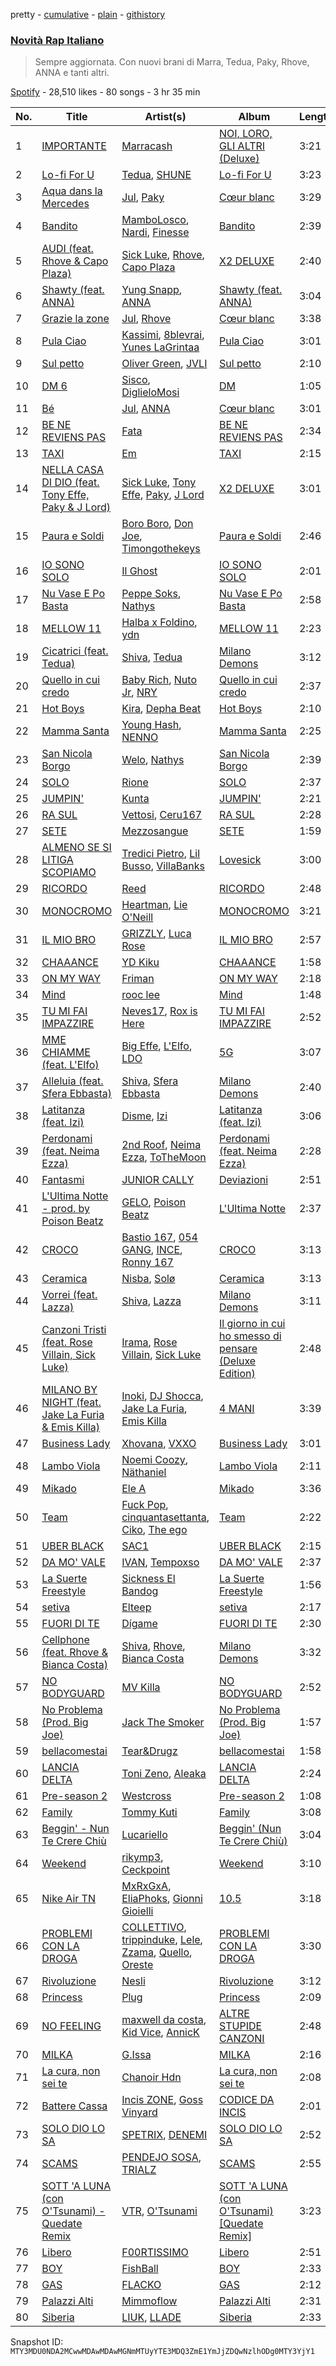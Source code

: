 pretty - [cumulative](/playlists/cumulative/37i9dQZF1DX1OQlaot30zi.md) - [plain](/playlists/plain/37i9dQZF1DX1OQlaot30zi) - [githistory](https://github.githistory.xyz/mackorone/spotify-playlist-archive/blob/main/playlists/plain/37i9dQZF1DX1OQlaot30zi)

### [Novità Rap Italiano](https://open.spotify.com/playlist/37i9dQZF1DX1OQlaot30zi)

> Sempre aggiornata\. Con nuovi brani di Marra, Tedua, Paky, Rhove, ANNA e tanti altri.

[Spotify](https://open.spotify.com/user/spotify) - 28,510 likes - 80 songs - 3 hr 35 min

| No. | Title | Artist(s) | Album | Length |
|---|---|---|---|---|
| 1 | [IMPORTANTE](https://open.spotify.com/track/7tsTlt7Kwj2tFvpukBtZd4) | [Marracash](https://open.spotify.com/artist/5AZuEF0feCXMkUCwQiQlW7) | [NOI, LORO, GLI ALTRI \(Deluxe\)](https://open.spotify.com/album/1qfURwkRukKvemVbObKJXy) | 3:21 |
| 2 | [Lo\-fi For U](https://open.spotify.com/track/7GtexZT8gVCDExYIeUWnl9) | [Tedua](https://open.spotify.com/artist/1AgAVqo74e2q4FVvg0xpT7), [SHUNE](https://open.spotify.com/artist/5YV5crRpcdknHgEzystZHr) | [Lo\-fi For U](https://open.spotify.com/album/0qQy8Go8njStQdH92jsSrb) | 3:23 |
| 3 | [Aqua dans la Mercedes](https://open.spotify.com/track/5SK1G2SAbNA7alM7gWbVdr) | [Jul](https://open.spotify.com/artist/3IW7ScrzXmPvZhB27hmfgy), [Paky](https://open.spotify.com/artist/1KQJOTeIMbixtnSWY4sYs2) | [Cœur blanc](https://open.spotify.com/album/5IGzOCeKvbUR4q31ZkNz8k) | 3:29 |
| 4 | [Bandito](https://open.spotify.com/track/04emP3rMNw3yi1E7Q4ZoTI) | [MamboLosco](https://open.spotify.com/artist/4BFn4jmfqSNaHtPWHTcy41), [Nardi](https://open.spotify.com/artist/5Weajr5biqrfs2QaSMUhCG), [Finesse](https://open.spotify.com/artist/3GWuJyC9r6Ug0F6jeLzTpY) | [Bandito](https://open.spotify.com/album/4W80htSBryS02rTJg0nXUh) | 2:39 |
| 5 | [AUDI \(feat\. Rhove & Capo Plaza\)](https://open.spotify.com/track/1gUUrPQbDgYPf0AO2l0zUA) | [Sick Luke](https://open.spotify.com/artist/0hk4xVujcyOr6USD95wcWb), [Rhove](https://open.spotify.com/artist/44DWomjW1oDuxIoBIRpmQ4), [Capo Plaza](https://open.spotify.com/artist/5SulO4l40qDuV9zUGLZx7n) | [X2 DELUXE](https://open.spotify.com/album/1bgQg6bxrCyoUXpj3b75Y8) | 2:40 |
| 6 | [Shawty \(feat\. ANNA\)](https://open.spotify.com/track/3VAebI378Ag8dJECkUmT5G) | [Yung Snapp](https://open.spotify.com/artist/4y5lvMadZv6NAv8RgcCRem), [ANNA](https://open.spotify.com/artist/7K80yOTC0Id95gRaOxDG5u) | [Shawty \(feat\. ANNA\)](https://open.spotify.com/album/0wspBxNHGHBkPldJLX0Cjd) | 3:04 |
| 7 | [Grazie la zone](https://open.spotify.com/track/5DQQfgrqgRpkUO6HXtx1jK) | [Jul](https://open.spotify.com/artist/3IW7ScrzXmPvZhB27hmfgy), [Rhove](https://open.spotify.com/artist/44DWomjW1oDuxIoBIRpmQ4) | [Cœur blanc](https://open.spotify.com/album/5IGzOCeKvbUR4q31ZkNz8k) | 3:38 |
| 8 | [Pula Ciao](https://open.spotify.com/track/0j6b6C1RjXJwqcgtQiaYv1) | [Kassimi](https://open.spotify.com/artist/2SLBMi00NHiYhfnJ36aTvd), [8blevrai](https://open.spotify.com/artist/0JTyCMDiDRxnkcDYhcB93D), [Yunes LaGrintaa](https://open.spotify.com/artist/2Ny7KtAFxJ0Ac3FPBiClWW) | [Pula Ciao](https://open.spotify.com/album/6ppGNR4fN65Zmcboef4BfT) | 3:01 |
| 9 | [Sul petto](https://open.spotify.com/track/4lGSI4eAo7tiX1nSQBeaI6) | [Oliver Green](https://open.spotify.com/artist/7gW7vauTRIrz3rRV2UFzyK), [JVLI](https://open.spotify.com/artist/4rj3KWaLAnuxgtMMkypZhf) | [Sul petto](https://open.spotify.com/album/2iCblW6bTw8WKyyAEON5dn) | 2:10 |
| 10 | [DM 6](https://open.spotify.com/track/04BI8KWPOEX0Y3EcdOkcSz) | [Sisco](https://open.spotify.com/artist/7iASU6YGjRZDizIxW6Q7YE), [DiglieloMosi](https://open.spotify.com/artist/1mRo02HeQHdWL4q6gVJCRK) | [DM](https://open.spotify.com/album/3poVbxEQPN4OH14M77xSYL) | 1:05 |
| 11 | [Bé](https://open.spotify.com/track/7btUyT77IFGlwj7HdQ9e1d) | [Jul](https://open.spotify.com/artist/3IW7ScrzXmPvZhB27hmfgy), [ANNA](https://open.spotify.com/artist/7K80yOTC0Id95gRaOxDG5u) | [Cœur blanc](https://open.spotify.com/album/5IGzOCeKvbUR4q31ZkNz8k) | 3:01 |
| 12 | [BE NE REVIENS PAS](https://open.spotify.com/track/3L6iVIRS7htFAJ6uIh4FEo) | [Fata](https://open.spotify.com/artist/2e0HLVyPlF5jP9khNWfV3m) | [BE NE REVIENS PAS](https://open.spotify.com/album/2W3WtB9HDRC5L5ZuMV2GUF) | 2:34 |
| 13 | [TAXI](https://open.spotify.com/track/2jJpEaES8hhNysT2d3yPGc) | [Em](https://open.spotify.com/artist/0Wh6q94lZ2hN8LlTcR8mEI) | [TAXI](https://open.spotify.com/album/2ODeD4PHuifsm7n6ea9ZaN) | 2:15 |
| 14 | [NELLA CASA DI DIO \(feat\. Tony Effe, Paky & J Lord\)](https://open.spotify.com/track/06x5M09XW6kUQAfk5RIsQY) | [Sick Luke](https://open.spotify.com/artist/0hk4xVujcyOr6USD95wcWb), [Tony Effe](https://open.spotify.com/artist/6CKch2otN4SPznHf9ms5JF), [Paky](https://open.spotify.com/artist/1KQJOTeIMbixtnSWY4sYs2), [J Lord](https://open.spotify.com/artist/1SDzdhISMGaEQzOCaJQ45C) | [X2 DELUXE](https://open.spotify.com/album/1bgQg6bxrCyoUXpj3b75Y8) | 3:01 |
| 15 | [Paura e Soldi](https://open.spotify.com/track/1Gjw5Gy6FIRp1B4tixbt99) | [Boro Boro](https://open.spotify.com/artist/1hHYi4Vy83BGo6TqKd98hu), [Don Joe](https://open.spotify.com/artist/3WrMBQYO99lzSOhYGPiVoQ), [Timongothekeys](https://open.spotify.com/artist/1pXa6QH7HpQcw3FCP7MQQk) | [Paura e Soldi](https://open.spotify.com/album/2N1YCJzFbBJ3MnWIx4PATm) | 2:46 |
| 16 | [IO SONO SOLO](https://open.spotify.com/track/3PLAzqGszMpBvewKKI66vA) | [Il Ghost](https://open.spotify.com/artist/2tOGpIgNsnDk6BxqFU2vCX) | [IO SONO SOLO](https://open.spotify.com/album/2e4JgSA98CKcASIpiOk5eZ) | 2:01 |
| 17 | [Nu Vase E Po Basta](https://open.spotify.com/track/4SlW1yke0wvPi34x8Ek4ql) | [Peppe Soks](https://open.spotify.com/artist/2BNVHk103mhpIy5ytlCHTT), [Nathys](https://open.spotify.com/artist/4WEY1EtpUsTc7DkeqABuxf) | [Nu Vase E Po Basta](https://open.spotify.com/album/4YhlnwQQpzJjj8kQOqzeiz) | 2:58 |
| 18 | [MELLOW 11](https://open.spotify.com/track/43Pzv7VA6RBqYDtIMetyeF) | [Halba x Foldino](https://open.spotify.com/artist/4RFIOsKA6DuzE9DGGOHjPT), [ydn](https://open.spotify.com/artist/4JcvyNRNODMozJnJTomJds) | [MELLOW 11](https://open.spotify.com/album/24MBhBgLcPIndT8H8vn0v4) | 2:23 |
| 19 | [Cicatrici \(feat\. Tedua\)](https://open.spotify.com/track/4tnNQ9nSgMCj0xjE2Q4spX) | [Shiva](https://open.spotify.com/artist/2K5nCggbhSZ00YCYP5qkZS), [Tedua](https://open.spotify.com/artist/1AgAVqo74e2q4FVvg0xpT7) | [Milano Demons](https://open.spotify.com/album/202T8cUT1c3oQarCOJBy6m) | 3:12 |
| 20 | [Quello in cui credo](https://open.spotify.com/track/6VpAdAYfHP6epFVvONls3b) | [Baby Rich](https://open.spotify.com/artist/6nNm1ydguU7kzvUHidRxRN), [Nuto Jr](https://open.spotify.com/artist/35cHFPW5iuDM1df442BBt5), [NRY](https://open.spotify.com/artist/4rQfPosRUCIb7zmKGsmS6s) | [Quello in cui credo](https://open.spotify.com/album/71s0ymTgUySb36HqRwfMPy) | 2:37 |
| 21 | [Hot Boys](https://open.spotify.com/track/4TbIHomyg91mqksIfDkNTA) | [Kira](https://open.spotify.com/artist/2HyasfYKBQnhWBIonOhabC), [Depha Beat](https://open.spotify.com/artist/6bwVTFdmpdNygRD0jMUQGm) | [Hot Boys](https://open.spotify.com/album/2G8Y0KAXXy5l1jWZfINsrA) | 2:10 |
| 22 | [Mamma Santa](https://open.spotify.com/track/7lVZFwGZlbDB3kXyOjYpyh) | [Young Hash](https://open.spotify.com/artist/3DzRZC35HaSRnc4VrIbYYX), [NENNO](https://open.spotify.com/artist/7IADlwb8drI8AC1fpbvbla) | [Mamma Santa](https://open.spotify.com/album/1AJ2McJNR5p5DXVTUYMzUO) | 2:25 |
| 23 | [San Nicola Borgo](https://open.spotify.com/track/0xBxPiVniMhV58XTrELRH1) | [Welo](https://open.spotify.com/artist/0dzIqD49huTggBCvkduz72), [Nathys](https://open.spotify.com/artist/4WEY1EtpUsTc7DkeqABuxf) | [San Nicola Borgo](https://open.spotify.com/album/7adRGIcl1seEOMinRNE6DG) | 2:39 |
| 24 | [SOLO](https://open.spotify.com/track/1hT8hHa7R5xh7xdz1E0rEO) | [Rione](https://open.spotify.com/artist/7iMfaY3weGRYnarHrFogVH) | [SOLO](https://open.spotify.com/album/4WmbPhczkJM6eXJOcNI7Xj) | 2:37 |
| 25 | [JUMPIN'](https://open.spotify.com/track/4TWDmtrmkcCMxL4e8CGCoV) | [Kunta](https://open.spotify.com/artist/2yJDUGrAgtX7NyJ1RULAnX) | [JUMPIN'](https://open.spotify.com/album/3yfmPXs58bqVE1dL90uxWe) | 2:21 |
| 26 | [RA SUL](https://open.spotify.com/track/0pwcRVxksO8iEAXjWsTd71) | [Vettosi](https://open.spotify.com/artist/0GaXpJSu3Ka0RPEVa35VPg), [Ceru167](https://open.spotify.com/artist/3XpabuerK4UATrLQKdE8S3) | [RA SUL](https://open.spotify.com/album/1ACfQpoG9EyNkg5yt8VyFD) | 2:28 |
| 27 | [SETE](https://open.spotify.com/track/3EovIrHKaYuj7BE42FCpZ5) | [Mezzosangue](https://open.spotify.com/artist/63isdzBiMOaYkMiX6XddfB) | [SETE](https://open.spotify.com/album/7in7wi889gpL9KC4KGFl6K) | 1:59 |
| 28 | [ALMENO SE SI LITIGA SCOPIAMO](https://open.spotify.com/track/6g2T64XiM4IrQTT3SRVWkS) | [Tredici Pietro](https://open.spotify.com/artist/0RENwV6Phsp2y8nnFJ54UC), [Lil Busso](https://open.spotify.com/artist/17O59ptnhN9Fgur5zIt051), [VillaBanks](https://open.spotify.com/artist/3ASAxVN1hNoYfoMcIkzZWL) | [Lovesick](https://open.spotify.com/album/4ylJYUPPucN6viDlN3YXHt) | 3:00 |
| 29 | [RICORDO](https://open.spotify.com/track/0SdZe50t53bX4idzPe4MLG) | [Reed](https://open.spotify.com/artist/4eFBfxE5UExIHvWamPhByA) | [RICORDO](https://open.spotify.com/album/45tEaJf8PR7PtjUr9SulS7) | 2:48 |
| 30 | [MONOCROMO](https://open.spotify.com/track/67KSpZbpnTU0ag5aHZmjcd) | [Heartman](https://open.spotify.com/artist/7lfWprbkwMtTCuOoKGoYNt), [Lie O'Neill](https://open.spotify.com/artist/3Tg6pYYnrDvaPH2OwyMl3S) | [MONOCROMO](https://open.spotify.com/album/6kRIg0G0d7weWkQ8T2gp62) | 3:21 |
| 31 | [IL MIO BRO](https://open.spotify.com/track/6WHSvPpcuYS2YNTRWHdWHk) | [GRIZZLY](https://open.spotify.com/artist/16Y59NBjDPuHryezTmuwhV), [Luca Rose](https://open.spotify.com/artist/5PTXw8UKTIcJXmxZisRQju) | [IL MIO BRO](https://open.spotify.com/album/0o1QmBWLw6umBeUN4buruN) | 2:57 |
| 32 | [CHAAANCE](https://open.spotify.com/track/7CrfyZx1NagubkJZpXdBsA) | [YD Kiku](https://open.spotify.com/artist/4VGrVZ7Alhf74EDqM21Qr1) | [CHAAANCE](https://open.spotify.com/album/5OrI3fMDwAiLN6ngZrIUTt) | 1:58 |
| 33 | [ON MY WAY](https://open.spotify.com/track/7LBtIqRwncmubR8P9Qjbuf) | [Friman](https://open.spotify.com/artist/1fiZijV9uuS7ZZmxnAbjEQ) | [ON MY WAY](https://open.spotify.com/album/5GAIVuj9ydDZnZaWwT9n3r) | 2:18 |
| 34 | [Mind](https://open.spotify.com/track/4aOW5YsaqkDvVSQXP7C2Z4) | [rooc lee](https://open.spotify.com/artist/5J9oExne65TylhJLUsnSQ8) | [Mind](https://open.spotify.com/album/4ltfCHeEaOjQkjvtAeHbQF) | 1:48 |
| 35 | [TU MI FAI IMPAZZIRE](https://open.spotify.com/track/2lYuYjef2Hn3Wea4WVJsMF) | [Neves17](https://open.spotify.com/artist/2S3cfp7M76ak6vFBIGEfhe), [Rox is Here](https://open.spotify.com/artist/13HqsTAccw3xoINURqecVX) | [TU MI FAI IMPAZZIRE](https://open.spotify.com/album/7CFSbkuYqMz4nOKldbODyn) | 2:52 |
| 36 | [MME CHIAMME \(feat\. L'Elfo\)](https://open.spotify.com/track/205YVtuavBF71s4vkBTiWm) | [Big Effe](https://open.spotify.com/artist/5w0y7r1VtKCnWjnsyM4Inm), [L'Elfo](https://open.spotify.com/artist/3QJjzLwRMgdGoFwzmVodxJ), [LDO](https://open.spotify.com/artist/4HT7gWYrsavCY0rq0pyL3Z) | [5G](https://open.spotify.com/album/21r5Lf33P4f2tC6WdKbU9O) | 3:07 |
| 37 | [Alleluia \(feat\. Sfera Ebbasta\)](https://open.spotify.com/track/1MboxS3hV7Wr8UVO59uRth) | [Shiva](https://open.spotify.com/artist/2K5nCggbhSZ00YCYP5qkZS), [Sfera Ebbasta](https://open.spotify.com/artist/23TFHmajVfBtlRx5MXqgoz) | [Milano Demons](https://open.spotify.com/album/202T8cUT1c3oQarCOJBy6m) | 2:40 |
| 38 | [Latitanza \(feat\. Izi\)](https://open.spotify.com/track/5Ck1c9wpvyFv03QcmJhdk9) | [Disme](https://open.spotify.com/artist/0CXnO9kUawdDjzToSqCC3p), [Izi](https://open.spotify.com/artist/6289Bbkkk3gaCbh1K7Rv8F) | [Latitanza \(feat\. Izi\)](https://open.spotify.com/album/1ZwH6KjOpnhP5w0NbGHY1m) | 3:06 |
| 39 | [Perdonami \(feat\. Neima Ezza\)](https://open.spotify.com/track/5FDcvMV87UABSO1cgwT3e7) | [2nd Roof](https://open.spotify.com/artist/1eznSku2RY9VSvkhWxXdmx), [Neima Ezza](https://open.spotify.com/artist/754BUADwzMYecBgOoBaetK), [ToTheMoon](https://open.spotify.com/artist/20ZUOewlSW8L3sAvhZEd9m) | [Perdonami \(feat\. Neima Ezza\)](https://open.spotify.com/album/5B7jCb6zxCfUco2RlSOqTq) | 2:28 |
| 40 | [Fantasmi](https://open.spotify.com/track/4Q3oj71pfdKdqrZ5VO5CZZ) | [JUNIOR CALLY](https://open.spotify.com/artist/215ciYy7TIYnGRim0I1nJ3) | [Deviazioni](https://open.spotify.com/album/4gyiO6TBToJJkXU8FS7Izb) | 2:51 |
| 41 | [L'Ultima Notte \- prod\. by Poison Beatz](https://open.spotify.com/track/1ivHKEnNul3xqXJWbUzZLW) | [GELO](https://open.spotify.com/artist/7s4IAtCfcA31LaTyEHUfjn), [Poison Beatz](https://open.spotify.com/artist/2jnjbAYKylrmBMCFZE0OCK) | [L'Ultima Notte](https://open.spotify.com/album/2wttSCQpsWWeIMpYx7hpis) | 2:37 |
| 42 | [CROCO](https://open.spotify.com/track/4i4jE0ZVQ5IPTBBvebMHLp) | [Bastio 167](https://open.spotify.com/artist/5uuduZBPBsE0775rwu2IWa), [054 GANG](https://open.spotify.com/artist/10Ue3D5MtwMfazIcZ3gEGP), [INCE](https://open.spotify.com/artist/06hLqaGYqDyCF8ZjaAyEaw), [Ronny 167](https://open.spotify.com/artist/6W4RbYcnJGkxxmoNBLxlb8) | [CROCO](https://open.spotify.com/album/6mHqd7UelGrUGsnFA5O5IE) | 3:13 |
| 43 | [Ceramica](https://open.spotify.com/track/776F1kiWnHUjxuntmvPnt9) | [Nisba](https://open.spotify.com/artist/0rAJoDmXBTVc0FSkEnbnQa), [Solø](https://open.spotify.com/artist/1R0q1GO6iqTMPSh0aek1gp) | [Ceramica](https://open.spotify.com/album/3UPAnRJrMnjNBE5bxw66BD) | 3:13 |
| 44 | [Vorrei \(feat\. Lazza\)](https://open.spotify.com/track/5IbrGxWxB427KJEDrphgRN) | [Shiva](https://open.spotify.com/artist/2K5nCggbhSZ00YCYP5qkZS), [Lazza](https://open.spotify.com/artist/0jdNdfi4vAuVi7a6cPDFBM) | [Milano Demons](https://open.spotify.com/album/202T8cUT1c3oQarCOJBy6m) | 3:11 |
| 45 | [Canzoni Tristi \(feat\. Rose Villain, Sick Luke\)](https://open.spotify.com/track/2DabLTg2wmX3J51BZEID8S) | [Irama](https://open.spotify.com/artist/5iot8OPcosJN9nCl7I5SdK), [Rose Villain](https://open.spotify.com/artist/2aya6KuqjXEhHBqYKsTPLs), [Sick Luke](https://open.spotify.com/artist/0hk4xVujcyOr6USD95wcWb) | [Il giorno in cui ho smesso di pensare \(Deluxe Edition\)](https://open.spotify.com/album/7zyDEV7axozsNIJuRK62Mw) | 2:48 |
| 46 | [MILANO BY NIGHT \(feat\. Jake La Furia & Emis Killa\)](https://open.spotify.com/track/35eg1LKLGpEjsgbYurh5xL) | [Inoki](https://open.spotify.com/artist/0nKxW51VOD6px2uMM4ehfF), [DJ Shocca](https://open.spotify.com/artist/10qaAJjsY1PMDwPnNwHKMz), [Jake La Furia](https://open.spotify.com/artist/6JFRI91YaCXREGQYzHSnUH), [Emis Killa](https://open.spotify.com/artist/6FtwCmLY6L1sqvjaQ2lV6G) | [4 MANI](https://open.spotify.com/album/4jHMhHMqNNH5ad00ZlSaAq) | 3:39 |
| 47 | [Business Lady](https://open.spotify.com/track/3iCW2Fuf3UCEZ9NRPu0JXj) | [Xhovana](https://open.spotify.com/artist/1qvJn4A1Y6gej2kJU0DWxX), [VXXO](https://open.spotify.com/artist/3YtQrwxvFkTMpH0F6e4r9H) | [Business Lady](https://open.spotify.com/album/77k6zcgqheWUdyekfdMuj6) | 3:01 |
| 48 | [Lambo Viola](https://open.spotify.com/track/24KVdLCrxPFV6maULy0D6f) | [Noemi Coozy](https://open.spotify.com/artist/0PDAJtFlTKotT8i0mu1THx), [Näthaniel](https://open.spotify.com/artist/5W3ZpbTC2fyFGujra4uVTF) | [Lambo Viola](https://open.spotify.com/album/7jCNJqHnqtu6ZpSbA6NcZs) | 2:11 |
| 49 | [Mikado](https://open.spotify.com/track/6u7wBE4McKSHeCbnRpfzWE) | [Ele A](https://open.spotify.com/artist/2p8QkcgkfvIcUTpudqcqRM) | [Mikado](https://open.spotify.com/album/6KX5rDPufOywxTe2S9LGkz) | 3:36 |
| 50 | [Team](https://open.spotify.com/track/1itpLyF990nYUbNbdt3Ha2) | [Fuck Pop](https://open.spotify.com/artist/2EOQo8wyiH2Td1VVXgTKGW), [cinquantasettanta](https://open.spotify.com/artist/6QOv4gfAQMIqGoG5LIjg2h), [Ciko](https://open.spotify.com/artist/1avlWZZBKsFFxfgRENccBn), [The ego](https://open.spotify.com/artist/7CUwMTIN5PXXb2AAzAdJQj) | [Team](https://open.spotify.com/album/5C7hkoUeVxXC3hntHOwLqq) | 2:22 |
| 51 | [UBER BLACK](https://open.spotify.com/track/2R8qcj89WKRMPeNdKuqPB4) | [SAC1](https://open.spotify.com/artist/0MnomJDrX3FmjLCNuTLfz6) | [UBER BLACK](https://open.spotify.com/album/0uNZWqD92slsHl0elNczzZ) | 2:15 |
| 52 | [DA MO' VALE](https://open.spotify.com/track/2Y0NuPCTHkhBgViclg4Kjy) | [IVAN](https://open.spotify.com/artist/4aDeEL0SUzJZBZbNcVIt3l), [Tempoxso](https://open.spotify.com/artist/1iVTp6WbD6ajQlBHtGoOUq) | [DA MO' VALE](https://open.spotify.com/album/6i6kW9g2nnvZEiyRa5Atv2) | 2:37 |
| 53 | [La Suerte Freestyle](https://open.spotify.com/track/7bOe5d2o2WcwDQwCvT0CIk) | [Sickness El Bandog](https://open.spotify.com/artist/3fgv6RAJdAuXpIxEFV5Yyu) | [La Suerte Freestyle](https://open.spotify.com/album/6GZFgwcFFLY6BghWKOEyx6) | 1:56 |
| 54 | [setiva](https://open.spotify.com/track/0bp7FOdAvvpZPO21CQR57W) | [Elteep](https://open.spotify.com/artist/0eoUjdIgU7Heid0Mv3EjLB) | [setiva](https://open.spotify.com/album/5CIw8kWlLZ9kWmJlTBCWIy) | 2:17 |
| 55 | [FUORI DI TE](https://open.spotify.com/track/1mLlEeGAGfojR6RPks8bFU) | [Dígame](https://open.spotify.com/artist/6duVD4tvbuGfGwK7qJBzMD) | [FUORI DI TE](https://open.spotify.com/album/6CC0tpeNu8MiRVqCP6BFZU) | 2:30 |
| 56 | [Cellphone \(feat\. Rhove & Bianca Costa\)](https://open.spotify.com/track/4wijO5YHrGBaf49IEQ2oZ3) | [Shiva](https://open.spotify.com/artist/2K5nCggbhSZ00YCYP5qkZS), [Rhove](https://open.spotify.com/artist/44DWomjW1oDuxIoBIRpmQ4), [Bianca Costa](https://open.spotify.com/artist/1DcL22xdIWcdNa4ZHaXZjT) | [Milano Demons](https://open.spotify.com/album/202T8cUT1c3oQarCOJBy6m) | 3:32 |
| 57 | [NO BODYGUARD](https://open.spotify.com/track/6YRgwPft1oLkMnAE42Zsx4) | [MV Killa](https://open.spotify.com/artist/0QqmgpgI0C1DyyDk49vnxY) | [NO BODYGUARD](https://open.spotify.com/album/3tXUkUdnsMkOck4lN5ZX6F) | 2:52 |
| 58 | [No Problema \(Prod\. Big Joe\)](https://open.spotify.com/track/5jX2tXz7KGc1qjhzGfqKIg) | [Jack The Smoker](https://open.spotify.com/artist/0vZAzVAFQL1gKLBPfnXMaS) | [No Problema \(Prod\. Big Joe\)](https://open.spotify.com/album/7M6lPT1iq1aUuqkHHV8yak) | 1:57 |
| 59 | [bellacomestai](https://open.spotify.com/track/6WdvLYIe0va2XQMKvdMe3U) | [Tear&Drugz](https://open.spotify.com/artist/1cuy7cysWDn6m3kaqazyjT) | [bellacomestai](https://open.spotify.com/album/0ow6qiSSTo9LKbtoRHfWOM) | 1:58 |
| 60 | [LANCIA DELTA](https://open.spotify.com/track/6Q1aHaT1NzdwEk4rKzlrP2) | [Toni Zeno](https://open.spotify.com/artist/3EjtKBJgiLErF6cprWuHXG), [Aleaka](https://open.spotify.com/artist/63sB40l1dT9CV5vXu1E7q1) | [LANCIA DELTA](https://open.spotify.com/album/1UeQIZwNhofeXGivh0KZoL) | 2:24 |
| 61 | [Pre\-season 2](https://open.spotify.com/track/6gE7SaBsIZj52mleWhrWqt) | [Westcross](https://open.spotify.com/artist/6CWIvN7FdCWsZZYcfmYPzk) | [Pre\-season 2](https://open.spotify.com/album/4UlHqkIDsIP56FuRKzdl4I) | 1:08 |
| 62 | [Family](https://open.spotify.com/track/3YAECduABXOqUm9CI8DqIN) | [Tommy Kuti](https://open.spotify.com/artist/2mWX0Nkrgzr94V6KDxGzzA) | [Family](https://open.spotify.com/album/7pay9cXiT7ZCgICC6t8KfV) | 3:08 |
| 63 | [Beggin' \- Nun Te Crere Chiù](https://open.spotify.com/track/01v8LxSByDk9QsKfSUufSY) | [Lucariello](https://open.spotify.com/artist/1pv59RDMxb8WKREVPpLDK9) | [Beggin' \(Nun Te Crere Chiù\)](https://open.spotify.com/album/4BGBqTCLWFbdOMp1hbffV0) | 3:04 |
| 64 | [Weekend](https://open.spotify.com/track/7oYCiboI026ncV3CSybd3e) | [rikymp3](https://open.spotify.com/artist/2LynYweTFtq1V5J9HGsbe6), [Ceckpoint](https://open.spotify.com/artist/7bD9c1YU0jcI2dH2hpijwI) | [Weekend](https://open.spotify.com/album/09KdEwiYucvMPrrEDfM1An) | 3:10 |
| 65 | [Nike Air TN](https://open.spotify.com/track/03CaI5IPno0JdbV3STzFwK) | [MxRxGxA](https://open.spotify.com/artist/0mWyVQ7sv9hxOYcStan62M), [EliaPhoks](https://open.spotify.com/artist/0qU0syBMTJmfk1ZJTA2d9L), [Gionni Gioielli](https://open.spotify.com/artist/3mYX7vBPyawVDzf3ORen1z) | [10.5](https://open.spotify.com/album/1BgigpShztJmv2DNkV28lA) | 3:18 |
| 66 | [PROBLEMI CON LA DROGA](https://open.spotify.com/track/1BTLnipRQZjpOjeRLjensv) | [COLLETTIVO](https://open.spotify.com/artist/4RUm8rTe3kvhiQl6QmpWBq), [trippinduke](https://open.spotify.com/artist/6uJgIYT8rNd8AGFDGiyBDK), [Lele](https://open.spotify.com/artist/3SnnCylpFBT2CY1UmvBIxd), [Zzama](https://open.spotify.com/artist/3d9yGJbbSuMUQ1wzNmGISp), [Quello](https://open.spotify.com/artist/7GdkzNtMzNUCOMxqBYacF7), [Oreste](https://open.spotify.com/artist/1iEAHd4i99ehWHsruWZ6FL) | [PROBLEMI CON LA DROGA](https://open.spotify.com/album/6NHytU4CfBcvE3QtLnK3Mb) | 3:30 |
| 67 | [Rivoluzione](https://open.spotify.com/track/5O3wmV5YQCWS7JAW3FU8mk) | [Nesli](https://open.spotify.com/artist/64J8DKMWjl0AxL30tawsLh) | [Rivoluzione](https://open.spotify.com/album/4pcvCXBoDwkzz4g7RNpQnj) | 3:12 |
| 68 | [Princess](https://open.spotify.com/track/2tEzzzrhD3Pipposq3qRQM) | [Plug](https://open.spotify.com/artist/0PWa13NHPcTgfyBlIkjjBx) | [Princess](https://open.spotify.com/album/2Tx028YKR0bmIdM2nHWHeg) | 2:09 |
| 69 | [NO FEELING](https://open.spotify.com/track/4f4JUCQXNBu2hUe2f71XHt) | [maxwell da costa](https://open.spotify.com/artist/7fBNjQ2hEvNyisqpp8o4ZT), [Kid Vice](https://open.spotify.com/artist/3bnPjo8qyh6NrIw5PdRpBo), [AnnicK](https://open.spotify.com/artist/2J8TklMXojpcXK0PsN9sU6) | [ALTRE STUPIDE CANZONI](https://open.spotify.com/album/1pul7Kg2c3SYmNikts52m2) | 2:48 |
| 70 | [MILKA](https://open.spotify.com/track/0SuASbFf1CcYDASZ16XEFR) | [G.Issa](https://open.spotify.com/artist/7gU8RwGw5k4wbutDIrIimI) | [MILKA](https://open.spotify.com/album/4HrdgI2KCz1ROl1GlrumeR) | 2:16 |
| 71 | [La cura, non sei te](https://open.spotify.com/track/17Du1OmQ0VSdmj0euyyCIT) | [Chanoir Hdn](https://open.spotify.com/artist/78CahxlxFuaIv0gSZLaU7O) | [La cura, non sei te](https://open.spotify.com/album/666vPcaVGbptgWYnv5kHQz) | 2:08 |
| 72 | [Battere Cassa](https://open.spotify.com/track/75Ou9MlOFgsJMYaynRLPhm) | [Incis ZONE](https://open.spotify.com/artist/2I7HXUVJWZJ8mHJq3pOZNt), [Goss Vinyard](https://open.spotify.com/artist/2w3jmxjfaLRyLhJ8GfqyiV) | [CODICE DA INCIS](https://open.spotify.com/album/3q4VZk659YiCdOoel7cdWY) | 2:01 |
| 73 | [SOLO DIO LO SA](https://open.spotify.com/track/1jFTMHOOwSOiudL8UstPsz) | [SPETRIX](https://open.spotify.com/artist/5TfIVdYlqjs9RmC4vyAesM), [DENEMI](https://open.spotify.com/artist/5wQUqEJMbi2INC969TwMXt) | [SOLO DIO LO SA](https://open.spotify.com/album/3fBB5HuMhSYWZxrAhv2IxE) | 2:52 |
| 74 | [SCAMS](https://open.spotify.com/track/2aRErC8KAGrww1qhPnaTHZ) | [PENDEJO SOSA](https://open.spotify.com/artist/6oS6mol5Nyq8xnVF8s4Hbo), [TRIALZ](https://open.spotify.com/artist/3v80TPj46QePyRaOsgjhp3) | [SCAMS](https://open.spotify.com/album/0TcwNcjYEqrhQPJDWDDVgF) | 2:55 |
| 75 | [SOTT 'A LUNA \(con O'Tsunami\) \- Quedate Remix](https://open.spotify.com/track/54YVK9O8TRnj9nYaXexkWA) | [VTR](https://open.spotify.com/artist/0FAe1lSd4Zi6wCIHbgGhI1), [O'Tsunami](https://open.spotify.com/artist/2XAfB5zj0qBxMC6Z6hibfm) | [SOTT 'A LUNA \(con O'Tsunami\) \[Quedate Remix\]](https://open.spotify.com/album/1DgDfGDwjWMoiPqpscUSpo) | 3:23 |
| 76 | [Libero](https://open.spotify.com/track/1rZvI1UQ2X20a7cHB5wEFW) | [F00RTISSIMO](https://open.spotify.com/artist/5fhnAfaveHOu6oprccVXGs) | [Libero](https://open.spotify.com/album/2ipgNPoKexaMw70bRD8uVM) | 2:51 |
| 77 | [BOY](https://open.spotify.com/track/0ZdkrrF9wGKYX8YywEBT6W) | [FishBall](https://open.spotify.com/artist/35ZICppPOk0G32f8kjtI3y) | [BOY](https://open.spotify.com/album/5ooMinB00WRbF2ePrAPOBr) | 2:33 |
| 78 | [GAS](https://open.spotify.com/track/1B6M978S1yfM8wsPl1di3h) | [FLACKO](https://open.spotify.com/artist/0VLCDCsQPmRcAIQfeqSxkU) | [GAS](https://open.spotify.com/album/6qE3Um6Ny9JhzZUQi9MNYF) | 2:12 |
| 79 | [Palazzi Alti](https://open.spotify.com/track/7LcHmzHY75nTeCEifk5Lnm) | [Mimmoflow](https://open.spotify.com/artist/4S7QbRmBzXhYmYv6PInaz1) | [Palazzi Alti](https://open.spotify.com/album/321SizbDOurOKrlTgO7Pyi) | 2:31 |
| 80 | [Siberia](https://open.spotify.com/track/4ZuKpI8BgBTF4cbhkjwpqM) | [LIUK](https://open.spotify.com/artist/6xfeQJvxB1JE91mbYegsni), [LLADE](https://open.spotify.com/artist/07O2VDRdhylixj9TZzXSbI) | [Siberia](https://open.spotify.com/album/1XismlRI73hp7s0ANgZuPR) | 2:33 |

Snapshot ID: `MTY3MDU0NDA2MCwwMDAwMDAwMGNmMTUyYTE3MDQ3ZmE1YmJjZDQwNzlhODg0MTY3YjY1`
